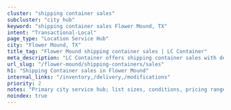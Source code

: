 ```yaml
---
cluster: "shipping container sales"
subcluster: "city hub"
keyword: "shipping container sales Flower Mound, TX"
intent: "Transactional-Local"
page_type: "Location Service Hub"
city: "Flower Mound, TX"
title_tag: "Flower Mound shipping container sales | LC Container"
meta_description: "LC Container offers shipping container sales with delivery in Flower Mound, TX. Local. Fast quotes. Since 2003."
url_slug: "/flower-mound/shipping-containers/sales"
h1: "Shipping Container sales in Flower Mound"
internal_links: "/inventory,/delivery,/modifications"
priority: 2
notes: "Primary city service hub; list sizes, conditions, pricing ranges, photos, testimonials."
noindex: true
---
```


<!-- TODO: Add unique city/inventory copy, images, and internal links here. -->
